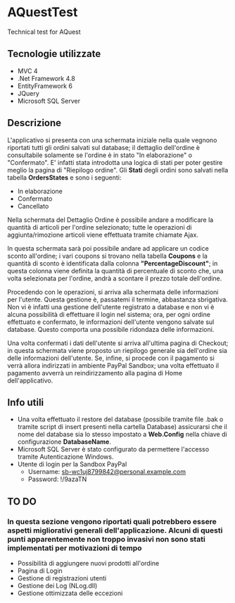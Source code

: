 # AQuestTest
Technical test for AQuest

## Tecnologie utilizzate
- MVC 4
- .Net Framework 4.8
- EntityFramework 6
- JQuery
- Microsoft SQL Server

## Descrizione
L'applicativo si presenta con una schermata iniziale nella quale vegnono riportati tutti gli ordini salvati sul database; il dettaglio dell'ordine è consultabile solamente se l'ordine è in stato "In elaborazione" o "Confermato". 
E' infatti stata introdotta una logica di stati per poter gestire meglio la pagina di "Riepilogo ordine".
Gli **Stati** degli ordini sono salvati nella tabella **OrdersStates** e sono i seguenti:
- In elaborazione
- Confermato
- Cancellato

Nella schermata del Dettaglio Ordine è possibile andare a modificare la quantità di articoli per l'ordine selezionato; tutte le operazioni di aggiunta/rimozione articoli viene effettuata tramite chiamate Ajax. 

In questa schermata sarà poi possibile andare ad applicare un codice sconto all'ordine; i vari coupons si trovano nella tabella **Coupons** e la quantità di sconto è identificata dalla colonna **"PercentageDiscount"**; in questa colonna viene definita la quantità di percentuale di sconto che, una volta selezionata per l'ordine, andrà a scontare il prezzo totale dell'ordine.

Procedendo con le operazioni, si arriva alla schermata delle informazioni per l'utente. Questa gestione è, passatemi il termine, abbastanza sbrigativa. Non vi è infatti una gestione dell'utente registrato a database e non vi è alcuna possibilità di effettuare il login nel sistema; ora, per ogni ordine effettuato e confermato, le informazioni dell'utente vengono salvate sul database. Questo comporta una possibile ridondaza delle informazioni.

Una volta confermati i dati dell'utente si arriva all'ultima pagina di Checkout; in questa schermata viene proposto un riepilogo generale sia dell'ordine sia delle informazioni dell'utente. Se, infine, si procede con il pagamento si verrà allora indirizzati in ambiente PayPal Sandbox; una volta effettuato il pagamento avverrà un reindirizzamento alla pagina di Home dell'applicativo.

## Info utili
- Una volta effettuato il restore del database (possibile tramite file .bak o tramite script di insert presenti nella cartella Database) assicurarsi che il nome del database sia lo stesso impostato a **Web.Config** nella chiave di configurazione **DatabaseName**.
- Microsoft SQL Server è stato configurato da permettere l'accesso tramite Autenticazione Windows.
- Utente di login per la Sandbox PayPal
    - Username: sb-wc1uj8799842@personal.example.com
    - Password: !/9azaTN

## TO DO
### In questa sezione vengono riportati quali potrebbero essere aspetti migliorativi generali dell'applicazione. Alcuni di questi punti apparentemente non troppo invasivi non sono stati implementati per motivazioni di tempo
- Possibilità di aggiungere nuovi prodotti all'ordine
- Pagina di Login
- Gestione di registrazioni utenti
- Gestione dei Log (NLog.dll)
- Gestione ottimizzata delle eccezioni
